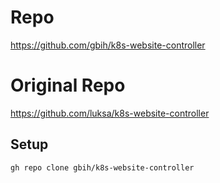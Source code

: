 # Repo
https://github.com/gbih/k8s-website-controller

# Original Repo
https://github.com/luksa/k8s-website-controller

## Setup
```
gh repo clone gbih/k8s-website-controller
```
